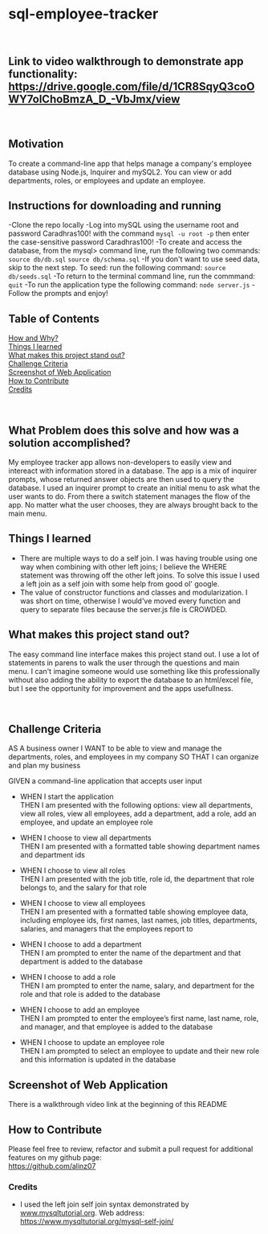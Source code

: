 # sql-employee-tracker

<br/>

## **Link** to video walkthrough to demonstrate app functionality: https://drive.google.com/file/d/1CR8SqyQ3coOWY7olChoBmzA_D_-VbJmx/view

<br/>

## **Motivation**

To create a command-line app that helps manage a company's employee database using Node.js, Inquirer and mySQL2. You can view or add departments, roles, or employees and update an employee.
<br/>

## **Instructions for downloading and running**

-Clone the repo locally
-Log into mySQL using the username root and password Caradhras100! with the command
`mysql -u root -p`
then enter the case-sensitive password Caradhras100!
-To create and access the database, from the mysql> command line, run the following two commands:
`source db/db.sql`
`source db/schema.sql`
-If you don't want to use seed data, skip to the next step. To seed: run the following command:
`source db/seeds.sql`
-To return to the terminal command line, run the commmand:
`quit`
-To run the application type the following command:
`node server.js`
-Follow the prompts and enjoy!
<br/>

## **Table of Contents**

[How and Why?](#what-problem-does-this-solve-and-how-was-a-solution-accomplished) <br/>
[Things I learned](#things-i-learned) <br/>
[What makes this project stand out?](#what-makes-this-project-stand-out) <br/>
[Challenge Criteria](#challenge-criteria)<br/>
[Screenshot of Web Application](#screenshot-of-web-application)<br/>
[How to Contribute](#how-to-contribute)<br/>
[Credits](#credits)<br/>

<br/>

## **What Problem does this solve and how was a solution accomplished?**

My employee tracker app allows non-developers to easily view and intereact with information stored in a database. The app is a mix of inquirer prompts, whose returned answer objects are then used to query the database. I used an inquirer prompt to create an initial menu to ask what the user wants to do. From there a switch statement manages the flow of the app. No matter what the user chooses, they are always brought back to the main menu.
<br/>

## **Things I learned**

-   There are multiple ways to do a self join. I was having trouble using one way when combining with other left joins; I believe the WHERE statement was throwing off the other left joins. To solve this issue I used a left join as a self join with some help from good ol' google.
-   The value of constructor functions and classes and modularization. I was short on time, otherwise I would've moved every function and query to separate files because the server.js file is CROWDED.
    <br/>

## **What makes this project stand out?**

The easy command line interface makes this project stand out. I use a lot of statements in parens to walk the user through the questions and main menu. I can't imagine someone would use something like this professionally without also adding the ability to export the database to an html/excel file, but I see the opportunity for improvement and the apps usefullness.

<br/>

## **Challenge Criteria**

AS A business owner
I WANT to be able to view and manage the departments, roles, and employees in my company
SO THAT I can organize and plan my business

GIVEN a command-line application that accepts user input<br/>

-   WHEN I start the application<br/>
    THEN I am presented with the following options: view all departments, view all roles, view all employees, add a department, add a role, add an employee, and update an employee role

-   WHEN I choose to view all departments<br/>
    THEN I am presented with a formatted table showing department names and department ids

-   WHEN I choose to view all roles<br/>
    THEN I am presented with the job title, role id, the department that role belongs to, and the salary for that role

-   WHEN I choose to view all employees<br/>
    THEN I am presented with a formatted table showing employee data, including employee ids, first names, last names, job titles, departments, salaries, and managers that the employees report to

-   WHEN I choose to add a department<br/>
    THEN I am prompted to enter the name of the department and that department is added to the database

-   WHEN I choose to add a role<br/>
    THEN I am prompted to enter the name, salary, and department for the role and that role is added to the database

-   WHEN I choose to add an employee<br/>
    THEN I am prompted to enter the employee’s first name, last name, role, and manager, and that employee is added to the database

-   WHEN I choose to update an employee role<br/>
    THEN I am prompted to select an employee to update and their new role and this information is updated in the database
    <br/>

## **Screenshot of Web Application**

There is a walkthrough video link at the beginning of this README
<br/>

## **How to Contribute**

Please feel free to review, refactor and submit a pull request for additional features on my github page: <br/>
https://github.com/alinz07

### **Credits**

-   I used the left join self join syntax demonstrated by www.mysqltutorial.org. Web address: https://www.mysqltutorial.org/mysql-self-join/
